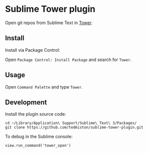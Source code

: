# Sublime Tower plugin

Open git repos from Sublime Text in [Tower](https://www.git-tower.com/).

## Install

Install via Package Control:

Open `Package Control: Install Package` and search for `Tower`.

## Usage

Open `Command Palette` and type `Tower`.

## Development

Install the plugin source code:

	cd ~/Library/Application\ Support/Sublime\ Text\ 3/Packages/
	git clone https://github.com/tedmiston/sublime-tower-plugin.git

To debug in the Sublime console:

	view.run_command('tower_open')
